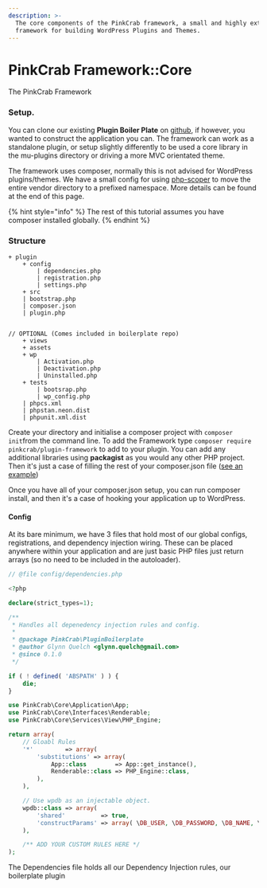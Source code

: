 ```yaml
---
description: >-
  The core components of the PinkCrab framework, a small and highly extendable
  framework for building WordPress Plugins and Themes.
---
```


# PinkCrab Framework::Core

The PinkCrab Framework 

### Setup.

You can clone our existing **Plugin Boiler Plate** on [github](https://github.com/Pink-Crab/Framework_Plugin_Boilerplate), if however, you wanted to construct the application you can. The framework can work as a standalone plugin, or setup slightly differently to be used a core library in the mu-plugins directory or driving a more MVC orientated theme.

The framework uses composer, normally this is not advised for WordPress plugins/themes. We have a small config for using [php-scoper](https://github.com/humbug/php-scoper/) to move the entire vendor directory to a prefixed namespace. More details can be found at the end of this page.

{% hint style="info" %}
The rest of this tutorial assumes you have composer installed globally.
{% endhint %}

### Structure

```text
+ plugin
    + config
        | dependencies.php
        | registration.php
        | settings.php
    + src
    | bootstrap.php
    | composer.json
    | plugin.php


// OPTIONAL (Comes included in boilerplate repo)
    + views
    + assets
    + wp
        | Activation.php
        | Deactivation.php
        | Uninstalled.php
    + tests
        | bootsrap.php
        | wp_config.php
    | phpcs.xml
    | phpstan.neon.dist
    | phpunit.xml.dist
```

Create your directory and initialise a composer project with `composer init`from the command line. To add the Framework type `composer require pinkcrab/plugin-framework` to add to your plugin. You can add any additional libraries using **packagist** as you would any other PHP project. Then it's just a case of filling the rest of your composer.json file \([see an example](https://github.com/Pink-Crab/Framework_Plugin_Boilerplate/blob/master/composer.json)\)

Once you have all of your composer.json setup, you can run composer install, and then it's a case of hooking your application up to WordPress. 

#### Config

At its bare minimum, we have 3 files that hold most of our global configs, registrations, and dependency injection wiring. These can be placed anywhere within your application and are just basic PHP files just return arrays \(so no need to be included in the autoloader\).

```php
// @file config/dependencies.php

<?php

declare(strict_types=1);

/**
 * Handles all depenedency injection rules and config.
 *
 * @package PinkCrab\PluginBoilerplate
 * @author Glynn Quelch <glynn.quelch@gmail.com>
 * @since 0.1.0
 */

if ( ! defined( 'ABSPATH' ) ) {
	die;
}

use PinkCrab\Core\Application\App;
use PinkCrab\Core\Interfaces\Renderable;
use PinkCrab\Core\Services\View\PHP_Engine;

return array(
	// Gloabl Rules
	'*'         => array(
		'substitutions' => array(
			App::class        => App::get_instance(),
			Renderable::class => PHP_Engine::class,
		),
	),

	// Use wpdb as an injectable object.
	wpdb::class => array(
		'shared'          => true,
		'constructParams' => array( \DB_USER, \DB_PASSWORD, \DB_NAME, \DB_HOST ),
	),

	/** ADD YOUR CUSTOM RULES HERE */
);
```

The Dependencies file holds all our Dependency Injection rules, our boilerplate plugin 

